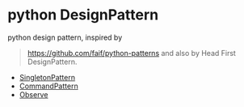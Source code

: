 # python DesignPattern 
python design pattern, inspired by 
> https://github.com/faif/python-patterns
and also by Head First DesignPattern.
* [SingletonPattern](src/SingletonPattern.py)
* [CommandPattern](src/CommandPattern.py)
* [Observe](src/Observer.py)
